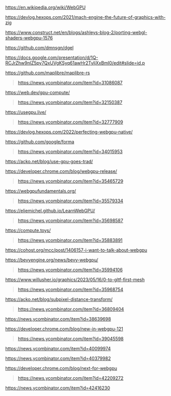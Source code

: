 https://en.wikipedia.org/wiki/WebGPU

https://devlog.hexops.com/2021/mach-engine-the-future-of-graphics-with-zig

https://www.construct.net/en/blogs/ashleys-blog-2/porting-webgl-shaders-webgpu-1576

https://github.com/dmnsgn/dgel

https://docs.google.com/presentation/d/1Q-RCJrZhw9nlZ5py7QxUVgKSyq61awHr2TyIjXxBmI0/edit#slide=id.p

https://github.com/maplibre/maplibre-rs
> https://news.ycombinator.com/item?id=31086087

https://web.dev/gpu-compute/
> https://news.ycombinator.com/item?id=32150387

https://usegpu.live/
> https://news.ycombinator.com/item?id=32777909

https://devlog.hexops.com/2022/perfecting-webgpu-native/

https://github.com/google/forma
> https://news.ycombinator.com/item?id=34015953

https://acko.net/blog/use-gpu-goes-trad/

https://developer.chrome.com/blog/webgpu-release/
> https://news.ycombinator.com/item?id=35465729

https://webgpufundamentals.org/
> https://news.ycombinator.com/item?id=35579334

https://eliemichel.github.io/LearnWebGPU/
> https://news.ycombinator.com/item?id=35698587

https://compute.toys/
> https://news.ycombinator.com/item?id=35883891

https://cohost.org/mcc/post/1406157-i-want-to-talk-about-webgpu

https://bevyengine.org/news/bevy-webgpu/
> https://news.ycombinator.com/item?id=35994106

https://www.willusher.io/graphics/2023/05/16/0-to-gltf-first-mesh
> https://news.ycombinator.com/item?id=35968754

https://acko.net/blog/subpixel-distance-transform/
> https://news.ycombinator.com/item?id=36809404

https://news.ycombinator.com/item?id=38639698

https://developer.chrome.com/blog/new-in-webgpu-121
> https://news.ycombinator.com/item?id=39045598

https://news.ycombinator.com/item?id=40099974

https://news.ycombinator.com/item?id=40379982

https://developer.chrome.com/blog/next-for-webgpu
> https://news.ycombinator.com/item?id=42209272

https://news.ycombinator.com/item?id=42416230